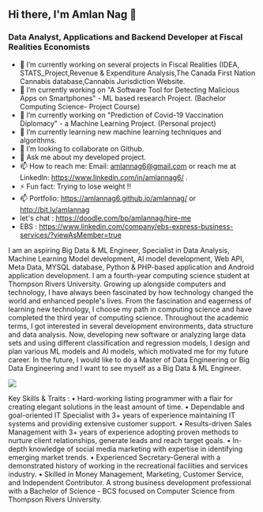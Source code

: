 ## Hi there, I'm Amlan Nag  👋

### Data Analyst, Applications and Backend Developer at Fiscal Realities Economists
- 🔭 I’m currently working on several projects in Fiscal Realities (IDEA, STATS_Project,Revenue & Expenditure Analysis,The Canada First Nation Cannabis database,Cannabis Jurisdiction Website. 
- 🔭 I’m currently working on "A Software Tool for Detecting Malicious Apps on Smartphones" - ML based research Project. (Bachelor Computing Science- Project Course)
- 🔭 I’m currently working on "Prediction of Covid-19 Vaccination Diplomacy" - a Machine Learning Project. (Personal project) 
- 🌱 I’m currently learning new machine learning techniques and algorithms. 
- 👯 I’m looking to collaborate on Github. 
- 💬 Ask me about my developed project. 
- 📫 How to reach me: Email: amlannag6@gmail.com or reach me at Linkedln:  https://www.linkedin.com/in/amlannag6/ . 
- ⚡ Fun fact: Trying to lose weight !! 
- 📫 Portfolio: https://amlannag6.github.io/amlannag/ or http://bit.ly/amlannag 
- let's chat : https://doodle.com/bp/amlannag/hire-me 
- EBS : https://www.linkedin.com/company/ebs-express-business-services/?viewAsMember=true 


I am an aspiring Big Data & ML Engineer, Specialist in Data Analysis, Machine Learning Model development, AI model development, Web API, Meta Data, MYSQL database, Python & PHP-based application and Android application development. I am a fourth-year computing science student at Thompson Rivers University. Growing up alongside computers and technology, I have always been fascinated by how technology changed the world and enhanced people's lives. From the fascination and eagerness of learning new technology, I choose my path in computing science and have completed the third year of computing science. Throughout the academic terms, I got interested in several development environments, data structure and data analysis. Now, developing new software or analyzing large data sets and using different classification and regression models, I design and plan various ML models and AI models, which motivated me for my future career. In the future, I would like to do a Master of Data Engineering or Big Data Engineering and I want to see myself as a Big Data & ML Engineer.

![](https://github-readme-stats.vercel.app/api?username=amlannag6)

Key Skills & Traits :
• Hard-working listing programmer with a flair for creating elegant solutions in the least amount of time.
• Dependable and goal-oriented IT Specialist with 3+ years of experience maintaining IT systems and providing extensive customer support.
• Results-driven Sales Management with 3+ years of experience adopting proven methods to nurture client relationships, generate leads and reach target goals.
• In-depth knowledge of social media marketing with expertise in identifying emerging market trends.
• Experienced Secretary-General with a demonstrated history of working in the recreational facilities and services industry.
• Skilled in Money Management, Marketing, Customer Service, and Independent Contributor. A strong business development professional with a Bachelor of Science - BCS focused on Computer Science from Thompson Rivers University.
